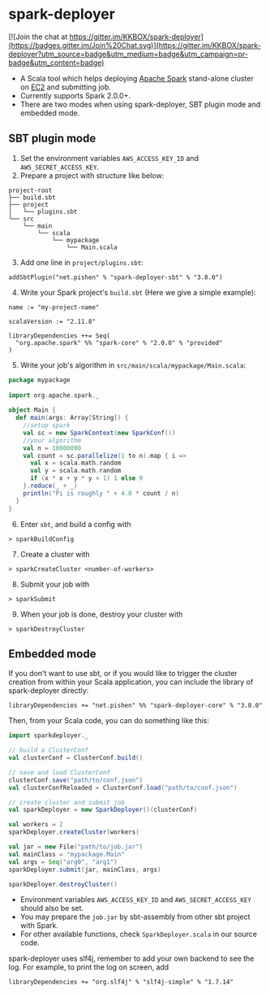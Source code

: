 # spark-deployer

[![Join the chat at https://gitter.im/KKBOX/spark-deployer](https://badges.gitter.im/Join%20Chat.svg)](https://gitter.im/KKBOX/spark-deployer?utm_source=badge&utm_medium=badge&utm_campaign=pr-badge&utm_content=badge)
* A Scala tool which helps deploying [Apache Spark](http://spark.apache.org/) stand-alone cluster on [EC2](http://aws.amazon.com/ec2/) and submitting job.
* Currently supports Spark 2.0.0+.
* There are two modes when using spark-deployer, SBT plugin mode and embedded mode.

## SBT plugin mode
1. Set the environment variables `AWS_ACCESS_KEY_ID` and `AWS_SECRET_ACCESS_KEY`.
2. Prepare a project with structure like below:

  ```
  project-root
  ├── build.sbt
  ├── project
  │   └── plugins.sbt
  └── src
      └── main
          └── scala
              └── mypackage
                  └── Main.scala
  ```

3. Add one line in `project/plugins.sbt`:

  ```
  addSbtPlugin("net.pishen" % "spark-deployer-sbt" % "3.0.0")
  ```

4. Write your Spark project's `build.sbt` (Here we give a simple example):

  ```
  name := "my-project-name"
   
  scalaVersion := "2.11.8"
   
  libraryDependencies ++= Seq(
    "org.apache.spark" %% "spark-core" % "2.0.0" % "provided"
  )
  ```

5. Write your job's algorithm in `src/main/scala/mypackage/Main.scala`:

  ```scala
  package mypackage
   
  import org.apache.spark._
   
  object Main {
    def main(args: Array[String]) {
      //setup spark
      val sc = new SparkContext(new SparkConf())
      //your algorithm
      val n = 10000000
      val count = sc.parallelize(1 to n).map { i =>
        val x = scala.math.random
        val y = scala.math.random
        if (x * x + y * y < 1) 1 else 0
      }.reduce(_ + _)
      println("Pi is roughly " + 4.0 * count / n)
    }
  }
  ```

6. Enter `sbt`, and build a config with

  ```
  > sparkBuildConfig
  ```

7. Create a cluster with

  ```
  > sparkCreateCluster <number-of-workers>
  ```

8. Submit your job with

  ```
  > sparkSubmit
  ```

9. When your job is done, destroy your cluster with

  ```
  > sparkDestroyCluster
  ```

## Embedded mode
If you don't want to use sbt, or if you would like to trigger the cluster creation from within your Scala application, you can include the library of spark-deployer directly:
```
libraryDependencies += "net.pishen" %% "spark-deployer-core" % "3.0.0"
```
Then, from your Scala code, you can do something like this:
```scala
import sparkdeployer._

// build a ClusterConf
val clusterConf = ClusterConf.build()

// save and load ClusterConf
clusterConf.save("path/to/conf.json")
val clusterConfReloaded = ClusterConf.load("path/to/conf.json")

// create cluster and submit job
val sparkDeployer = new SparkDeployer()(clusterConf)

val workers = 2
sparkDeployer.createCluster(workers)

val jar = new File("path/to/job.jar")
val mainClass = "mypackage.Main"
val args = Seq("arg0", "arg1")
sparkDeployer.submit(jar, mainClass, args)

sparkDeployer.destroyCluster()
```

* Environment variables `AWS_ACCESS_KEY_ID` and `AWS_SECRET_ACCESS_KEY` should also be set.
* You may prepare the `job.jar` by sbt-assembly from other sbt project with Spark.
* For other available functions, check `SparkDeployer.scala` in our source code.

spark-deployer uses slf4j, remember to add your own backend to see the log. For example, to print the log on screen, add
```
libraryDependencies += "org.slf4j" % "slf4j-simple" % "1.7.14"
```
